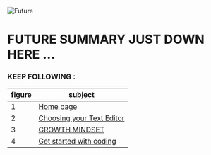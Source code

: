 
![Future](https://i.pinimg.com/originals/23/05/35/230535d2013c6b8f34e2304d050df22f.jpg
)

# FUTURE SUMMARY JUST DOWN HERE ...

### KEEP FOLLOWING :


|figure|subject|
|--|--|
|1|[Home page](https://aseel-dweedar.github.io/reading-notes/)|
|2|  [Choosing your Text Editor](https://github.com/Aseel-Dweedar/reading-notes/blob/main/summarizing.md)  |
|3|[GROWTH MINDSET](https://github.com/Aseel-Dweedar/reading-notes/blob/main/Growth%20mindset.md)|
|4|[Get started with coding](https://github.com/Aseel-Dweedar/reading-notes/blob/main/Get%20started%20with%20coding.md)|
